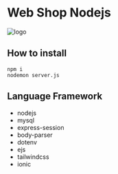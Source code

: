# Web Shop Nodejs

![logo](https://cdn.discordapp.com/attachments/1176760844495888384/1208777075440353310/image.png?ex=65e48460&is=65d20f60&hm=2d6268aea9fa5c2f2effe8d0307a8d49495e8d6bebd108151f97a4cb4f2f93c4&)

## How to install
```
npm i
nodemon server.js
```

## Language Framework
* nodejs
* mysql
* express-session
* body-parser
* dotenv
* ejs
* tailwindcss
* ionic
